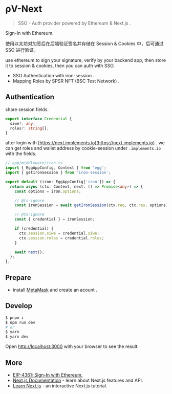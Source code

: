 # ρV-Next

> SSO - Auth provider powered by Ethereum & Next.js .

Sign-In with Ethereum.

使用以太坊对加签后在后端验证签名并存储在 Session & Cookies 中，后可通过 SSO 进行验证。

use ethereum to sign your signature, verify by your backend app, then store it to session & cookies, then you can auth with SSO.

- SSO Authentication with iron-session .
- Mapping Roles by SPSR NFT (BSC Test Network) .

## Authentication

share session fields.

```ts
export interface Credential {
  siwe?: any;
  roles?: string[];
}
```

after login with [https://next.implements.io](https://next.implements.io) . we can get roles and wallet address by cookie-session under `.implements.io` with the fields.

```ts
// app/middleware/iron.ts
import { EggAppConfig, Context } from 'egg';
import { getIronSession } from 'iron-session';

export default (iron: EggAppConfig['iron']) => {
  return async (ctx: Context, next: () => Promise<any>) => {
    const options = iron.options;

    // @ts-ignore
    const ironSession = await getIronSession(ctx.req, ctx.res, options);

    // @ts-ignore
    const { credential } = ironSession;

    if (credential) {
      ctx.session.siwe = credential.siwe;
      ctx.session.roles = credential.roles;
    }

    await next();
  };
};
```

## Prepare

- install [MetaMask](https://metamask.io/download/) and create an acount .

## Develop

```bash
$ pnpm i
$ npm run dev
# or
$ yarn
$ yarn dev
```

Open [http://localhost:3000](http://localhost:3000) with your browser to see the result.

## More

- [EIP-4361: Sign-In with Ethereum.](https://eips.ethereum.org/EIPS/eip-4361)
- [Next.js Documentation](https://nextjs.org/docs) - learn about Next.js features and API.
- [Learn Next.js](https://nextjs.org/learn) - an interactive Next.js tutorial.

